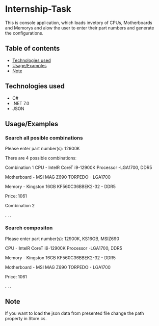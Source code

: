 # Internship-Task

This is console application, which loads invetory of CPUs, Motherboards and Memorys and alow the user to enter their part numbers and generate the configurations.

## Table of contents
- [Technologies used](#technologies-used)
- [Usage/Examples](#usageexamples)
- [Note](#note)

## Technologies used
- C#
- .NET 7.0
- JSON

## Usage/Examples

### Search all posible combinations
Please enter part number(s): 12900K

There are 4 possible combinations:

Combination 1
CPU - IntelR CoreT i9-12900K Processor -LGA1700, DDR5

Motherboard - MSI MAG Z690 TORPEDO - LGA1700

Memory - Kingston 16GB KF560C36BBEK2-32 - DDR5

Price: 1061

Combination 2

. . .

### Search compositon
Please enter part number(s): 12900K, KS16GB, MSIZ690

CPU - IntelR CoreT i9-12900K Processor -LGA1700, DDR5

Memory - Kingston 16GB KF560C36BBEK2-32 - DDR5

Motherboard - MSI MAG Z690 TORPEDO - LGA1700

Price: 1061

. . .

## Note
If you want to load the json data from presented file change the path property in Store.cs.
